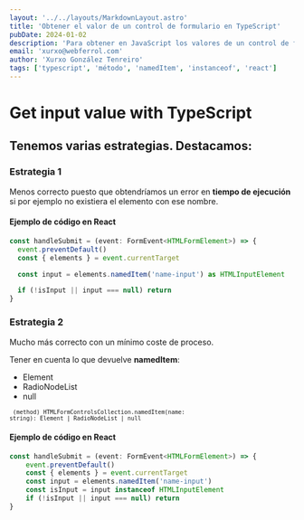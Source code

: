 ```yaml
---
layout: '../../layouts/MarkdownLayout.astro'
title: 'Obtener el valor de un control de formulario en TypeScript'
pubDate: 2024-01-02
description: 'Para obtener en JavaScript los valores de un control de formulario : input de tipo texto. Podemos utilizar el método namedItem. ¿Cómo hacerlo de manera correcta en TypeScript?'
email: 'xurxo@webferrol.com'
author: 'Xurxo González Tenreiro'
tags: ['typescript', 'método', 'namedItem', 'instanceof', 'react']
---
```

# Get input value with TypeScript

## Tenemos varias estrategias. Destacamos:

### Estrategia 1

Menos correcto puesto que obtendríamos un error en **tiempo de ejecución** si por ejemplo no existiera el elemento con ese nombre.

#### Ejemplo de código en React

```ts
const handleSubmit = (event: FormEvent<HTMLFormElement>) => {
  event.preventDefault()
  const { elements } = event.currentTarget

  const input = elements.namedItem('name-input') as HTMLInputElement

  if (!isInput || input === null) return
}
```
### Estrategia 2

Mucho más correcto con un mínimo coste de proceso.

Tener en cuenta lo que devuelve __namedItem__:

  - Element
  - RadioNodeList
  - null


  <code><small>
    (method) HTMLFormControlsCollection.namedItem(name: string): Element | RadioNodeList | null
  </small></code>


#### Ejemplo de código en React

```ts
const handleSubmit = (event: FormEvent<HTMLFormElement>) => {
    event.preventDefault()
    const { elements } = event.currentTarget
    const input = elements.namedItem('name-input')
    const isInput = input instanceof HTMLInputElement
    if (!isInput || input === null) return
}
```
  